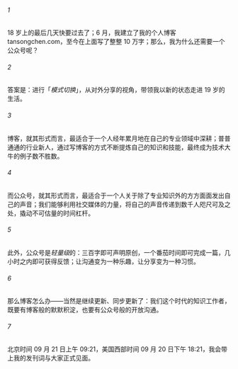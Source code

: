 ###### 1

18 岁上的最后几天快要过去了；6 月，我建立了我的个人博客 tansongchen.com，至今在上面写了整整 10 万字；那么，我为什么还需要一个公众号呢？

###### 2

答案是：进行「*模式切换*」，从对外分享的视角，带领我以新的状态走进 19 岁的生活。

###### 3

博客，就其形式而言，最适合于一个人经年累月地在自己的专业领域中深耕；普普通通的行业新人，通过写博客的方式不断提炼自己的知识和技能，最终成为技术大牛的例子数不胜数。

###### 4

而公众号，就其形式而言，最适合于一个人关于除了专业知识外的方方面面发出自己的声音；我们能够利用社交媒体的力量，将自己的声音传递到数千人咫尺可及之处，撬动不可估量的时间杠杆。

###### 5

此外，公众号是*轻量级*的：三百字即可声明原创，一个番茄时间即可完成一篇，几小时之内即可获得反馈；让沟通变为一种乐趣，让分享变为一种习惯。

###### 6

那么博客怎么办——当然是继续更新、同步更新了：我们这个时代的知识工作者，既要有博客般的默默积淀，也要有公众号般的开放沟通。

###### 7

北京时间 09 月 21 日上午 09:21，美国西部时间 09 月 20 日下午 18:21，我会带上我的发刊词与大家正式见面。